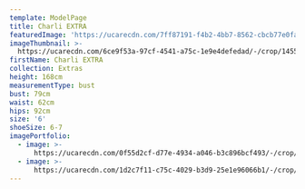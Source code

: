 ```yaml
---
template: ModelPage
title: Charli EXTRA
featuredImage: 'https://ucarecdn.com/7ff87191-f4b2-4bb7-8562-cbcb77e0fa29/'
imageThumbnail: >-
  https://ucarecdn.com/6ce9f53a-97cf-4541-a75c-1e9e4defedad/-/crop/1455x1713/118,590/-/preview/
firstName: Charli EXTRA
collection: Extras
height: 168cm
measurementType: bust
bust: 79cm
waist: 62cm
hips: 92cm
size: '6'
shoeSize: 6-7
imagePortfolio:
  - image: >-
      https://ucarecdn.com/0f55d2cf-d77e-4934-a046-b3c896bcf493/-/crop/1538x1738/35,571/-/preview/
  - image: >-
      https://ucarecdn.com/1d2c7f11-c75c-4029-b3d9-25e1e96066b1/-/crop/1455x1770/121,539/-/preview/
---
```


